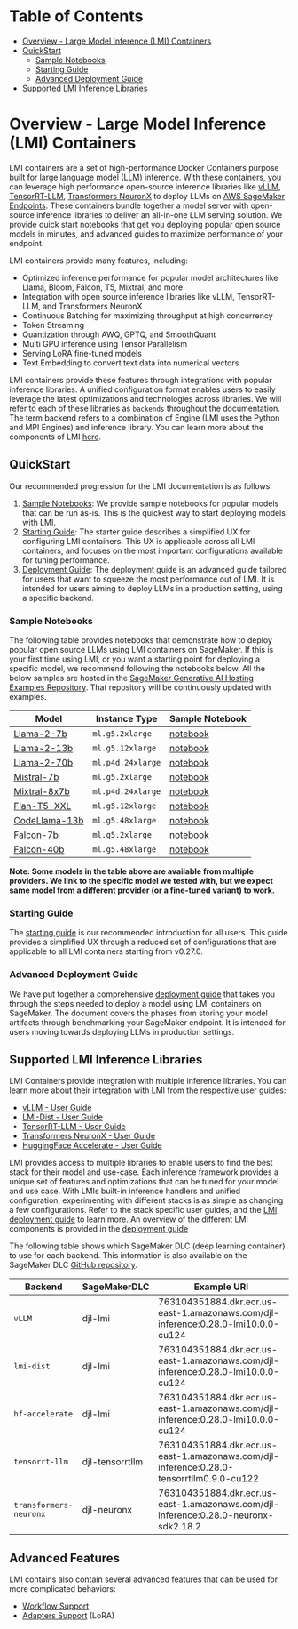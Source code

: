 # Table of Contents

- [Overview - Large Model Inference (LMI) Containers](#overview---large-model-inference-lmi-containers)
- [QuickStart](#quickstart)
  - [Sample Notebooks](#sample-notebooks)
  - [Starting Guide](#starting-guide)
  - [Advanced Deployment Guide](#advanced-deployment-guide)
- [Supported LMI Inference Libraries](#supported-lmi-inference-libraries)

# Overview - Large Model Inference (LMI) Containers

LMI containers are a set of high-performance Docker Containers purpose built for large language model (LLM) inference. 
With these containers, you can leverage high performance open-source inference libraries like [vLLM](https://github.com/vllm-project/vllm), [TensorRT-LLM](https://github.com/NVIDIA/TensorRT-LLM), 
[Transformers NeuronX](https://github.com/aws-neuron/transformers-neuronx) to deploy LLMs on [AWS SageMaker Endpoints](https://docs.aws.amazon.com/sagemaker/latest/dg/realtime-endpoints.html). 
These containers bundle together a model server with open-source inference libraries to deliver an all-in-one LLM serving solution.
We provide quick start notebooks that get you deploying popular open source models in minutes, and advanced guides to maximize performance of your endpoint.

LMI containers provide many features, including:

* Optimized inference performance for popular model architectures like Llama, Bloom, Falcon, T5, Mixtral, and more
* Integration with open source inference libraries like vLLM, TensorRT-LLM, and Transformers NeuronX
* Continuous Batching for maximizing throughput at high concurrency
* Token Streaming
* Quantization through AWQ, GPTQ, and SmoothQuant
* Multi GPU inference using Tensor Parallelism
* Serving LoRA fine-tuned models
* Text Embedding to convert text data into numerical vectors 

LMI containers provide these features through integrations with popular inference libraries.
A unified configuration format enables users to easily leverage the latest optimizations and technologies across libraries.
We will refer to each of these libraries as `backends` throughout the documentation. 
The term backend refers to a combination of Engine (LMI uses the Python and MPI Engines) and inference library.
You can learn more about the components of LMI [here](deployment_guide/README.md#components-of-lmi).

## QuickStart

Our recommended progression for the LMI documentation is as follows:

1. [Sample Notebooks](#sample-notebooks): We provide sample notebooks for popular models that can be run as-is. This is the quickest way to start deploying models with LMI.
2. [Starting Guide](#starting-guide): The starter guide describes a simplified UX for configuring LMI containers. This UX is applicable across all LMI containers, and focuses on the most important configurations available for tuning performance.
3. [Deployment Guide](#advanced-deployment-guide): The deployment guide is an advanced guide tailored for users that want to squeeze the most performance out of LMI. It is intended for users aiming to deploy LLMs in a production setting, using a specific backend.

### Sample Notebooks
The following table provides notebooks that demonstrate how to deploy popular open source LLMs using LMI containers on SageMaker.
If this is your first time using LMI, or you want a starting point for deploying a specific model, we recommend following the notebooks below.
All the below samples are hosted in the [SageMaker Generative AI Hosting Examples Repository](https://github.com/aws-samples/sagemaker-genai-hosting-examples).
That repository will be continuously updated with examples.

| Model                                                              | Instance Type     | Sample Notebook                                                                                                                                 |
|--------------------------------------------------------------------|-------------------|-------------------------------------------------------------------------------------------------------------------------------------------------|
| [Llama-2-7b](https://huggingface.co/meta-llama/Llama-2-7b-hf)      | `ml.g5.2xlarge`   | [notebook](https://github.com/aws-samples/sagemaker-genai-hosting-examples/blob/main/Llama2/Llama2-7b/LMI/llama2-7b.ipynb)                      |
| [Llama-2-13b](https://huggingface.co/meta-llama/Llama-2-13b-hf)    | `ml.g5.12xlarge`  | [notebook](https://github.com/aws-samples/sagemaker-genai-hosting-examples/blob/main/Llama2/Llama2-13b/LMI/llama2-13b.ipynb)                    |
| [Llama-2-70b](https://huggingface.co/meta-llama/Llama-2-70b-hf)    | `ml.p4d.24xlarge` | [notebook](https://github.com/aws-samples/sagemaker-genai-hosting-examples/blob/main/Llama2/Llama2-70b/LMI/llama2-70b.ipynb)                    |
| [Mistral-7b](https://huggingface.co/mistralai/Mistral-7B-v0.1)     | `ml.g5.2xlarge`   | [notebook](https://github.com/aws-samples/sagemaker-genai-hosting-examples/blob/main/Mistral/Mistral-7b/LMI/mistral-lmi-sme-dept.ipynb)         |
| [Mixtral-8x7b](https://huggingface.co/mistralai/Mixtral-8x7B-v0.1) | `ml.p4d.24xlarge` | [notebook](https://github.com/aws-samples/sagemaker-genai-hosting-examples/blob/main/Mixtral/Mixtral-8x7b/LMI/mixtral-8x7b-trtllm-deploy.ipynb) |
| [Flan-T5-XXL](https://huggingface.co/google/flan-t5-xxl)           | `ml.g5.12xlarge`  | [notebook](https://github.com/aws-samples/sagemaker-genai-hosting-examples/blob/main/FlanT5/LMI/flant5-xxl.ipynb)                               |
| [CodeLlama-13b](https://huggingface.co/codellama/CodeLlama-34b-hf) | `ml.g5.48xlarge`  | [notebook](https://github.com/aws-samples/sagemaker-genai-hosting-examples/blob/main/CodeLlama/CodeLlama-13b/LMI/codellama-13b.ipynb)           |
| [Falcon-7b](https://huggingface.co/tiiuae/falcon-7b)               | `ml.g5.2xlarge`   | [notebook](https://github.com/aws-samples/sagemaker-genai-hosting-examples/blob/main/Falcon/Falcon-7B/LMI/falcon-7b-trt-llm.ipynb)              |
| [Falcon-40b](https://huggingface.co/tiiuae/falcon-40b)             | `ml.g5.48xlarge`  | [notebook](https://github.com/aws-samples/sagemaker-genai-hosting-examples/blob/main/Falcon/Falcon-40B/LMI/falcon-40b-trt-llm.ipynb)            |

**Note: Some models in the table above are available from multiple providers. 
We link to the specific model we tested with, but we expect same model from a different provider (or a fine-tuned variant) to work.**

### Starting Guide

The [starting guide](user_guides/starting-guide.md) is our recommended introduction for all users. 
This guide provides a simplified UX through a reduced set of configurations that are applicable to all LMI containers starting from v0.27.0. 

### Advanced Deployment Guide

We have put together a comprehensive [deployment guide](deployment_guide/README.md) that takes you through the steps needed to deploy a model using LMI containers on SageMaker.
The document covers the phases from storing your model artifacts through benchmarking your SageMaker endpoint.
It is intended for users moving towards deploying LLMs in production settings.

## Supported LMI Inference Libraries

LMI Containers provide integration with multiple inference libraries.
You can learn more about their integration with LMI from the respective user guides:

* [vLLM - User Guide](user_guides/vllm_user_guide.md)
* [LMI-Dist - User Guide](user_guides/lmi-dist_user_guide.md)
* [TensorRT-LLM - User Guide](user_guides/trt_llm_user_guide.md)
* [Transformers NeuronX - User Guide](user_guides/tnx_user_guide.md)
* [HuggingFace Accelerate - User Guide](user_guides/hf_accelerate.md)

LMI provides access to multiple libraries to enable users to find the best stack for their model and use-case. 
Each inference framework provides a unique set of features and optimizations that can be tuned for your model and use case.
With LMIs built-in inference handlers and unified configuration, experimenting with different stacks is as simple as changing a few configurations.
Refer to the stack specific user guides, and the [LMI deployment guide](deployment_guide/README.md) to learn more.
An overview of the different LMI components is provided in the [deployment guide](deployment_guide/README.md#components-of-lmi)

The following table shows which SageMaker DLC (deep learning container) to use for each backend.
This information is also available on the SageMaker DLC [GitHub repository](https://github.com/aws/deep-learning-containers/blob/master/available_images.md#large-model-inference-containers).

| Backend                | SageMakerDLC    | Example URI                                                                              |
|------------------------|-----------------|------------------------------------------------------------------------------------------|
| `vLLM`                 | djl-lmi         | 763104351884.dkr.ecr.us-east-1.amazonaws.com/djl-inference:0.28.0-lmi10.0.0-cu124        |
| `lmi-dist`             | djl-lmi         | 763104351884.dkr.ecr.us-east-1.amazonaws.com/djl-inference:0.28.0-lmi10.0.0-cu124        |
| `hf-accelerate`        | djl-lmi         | 763104351884.dkr.ecr.us-east-1.amazonaws.com/djl-inference:0.28.0-lmi10.0.0-cu124        |
| `tensorrt-llm`         | djl-tensorrtllm | 763104351884.dkr.ecr.us-east-1.amazonaws.com/djl-inference:0.28.0-tensorrtllm0.9.0-cu122 |
| `transformers-neuronx` | djl-neuronx     | 763104351884.dkr.ecr.us-east-1.amazonaws.com/djl-inference:0.28.0-neuronx-sdk2.18.2      |

## Advanced Features

LMI contains also contain several advanced features that can be used for more complicated behaviors:

- [Workflow Support](../workflows.md)
- [Adapters Support](../adapters.md) (LoRA)
